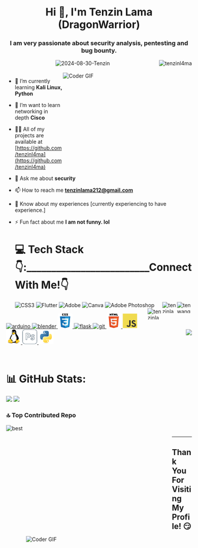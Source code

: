 <h1 align="center">Hi 👋, I'm Tenzin Lama (DragonWarrior)</h1>
<h3 align="center">I am very passionate about security analysis, pentesting and bug bounty.</h3>
<div align="center">

  <img align="right" src="https://komarev.com/ghpvc/?username=tenzinl4ma&label=Profile%20views&color=0e75b6&style=flat" alt="tenzinl4ma" />


  <img src="https://github.com/user-attachments/assets/3eb3fd0e-93eb-48b7-b869-a68a31d6cfda" alt="2024-08-30-Tenzin" width="400" height="200"/>
</div>


<br>
<img align= "right" alt="Coder GIF" height=250 width=350 src="https://cdn.dribbble.com/users/730703/screenshots/6581243/avento.gif" />
 
- 🌱 I’m currently learning **Kali Linux, Python**  

- 👯 I’m want to learn networking in depth **Cisco**
  
- 👨‍💻 All of my projects are available at [https://github.com/tenzinl4ma](https://github.com/tenzinl4ma)

- 💬 Ask me about **security**

- 📫 How to reach me **tenzinlama212@gmail.com**

- 📄 Know about my experiences [currently experiencing to have experience.]

- ⚡ Fun fact about me **I am not funny. lol**
                                                                       <h1 align="left"> 💻 Tech Stack👇:_________________________Connect With Me!👇 </h1>
![CSS3](https://img.shields.io/badge/css3-%231572B6.svg?style=for-the-badge&logo=css3&logoColor=white) ![Flutter](https://img.shields.io/badge/Flutter-%2302569B.svg?style=for-the-badge&logo=Flutter&logoColor=white) ![Adobe](https://img.shields.io/badge/adobe-%23FF0000.svg?style=for-the-badge&logo=adobe&logoColor=white) ![Canva](https://img.shields.io/badge/Canva-%2300C4CC.svg?style=for-the-badge&logo=Canva&logoColor=white) ![Adobe Photoshop](https://img.shields.io/badge/adobe%20photoshop-%2331A8FF.svg?style=for-the-badge&logo=adobe%20photoshop&logoColor=white)
<a href="https://fb.com/tenwang lama" target="_blank"> <img align="right" src="https://raw.githubusercontent.com/rahuldkjain/github-profile-readme-generator/master/src/images/icons/Social/facebook.svg" alt="tenwang lama" height="30" width="40" /></a><a href="https://instagram.com/tenzinlama212" target="_blank"><img align="right" src="https://raw.githubusercontent.com/rahuldkjain/github-profile-readme-generator/master/src/images/icons/Social/instagram.svg" alt="tenzinlama212" height="30" width="40" /></a>
<a href="https://www.tiktok.com/@tenziwang" target="_blank" ><img align="right" src="https://i.pinimg.com/originals/99/e1/16/99e116e1d4958d73392f29f2225158cd.png" alt="tenzinlama212" height="30" width="40" /></a>
  
<p align="left"><a align="left" href="https://www.arduino.cc/" target="_blank" rel="noreferrer"> <img src="https://cdn.worldvectorlogo.com/logos/arduino-1.svg" alt="arduino" width="40" height="40"/> </a> <a href="https://www.blender.org/" target="_blank" rel="noreferrer"> <img src="https://download.blender.org/branding/community/blender_community_badge_white.svg" alt="blender" width="40" height="40"/> </a> <a href="https://www.w3schools.com/css/" target="_blank" rel="noreferrer"> <img src="https://raw.githubusercontent.com/devicons/devicon/master/icons/css3/css3-original-wordmark.svg" alt="css3" width="40" height="40"/> </a> <a href="https://flask.palletsprojects.com/" target="_blank" rel="noreferrer"> <img src="https://www.vectorlogo.zone/logos/pocoo_flask/pocoo_flask-icon.svg" alt="flask" width="40" height="40"/> </a> <a href="https://git-scm.com/" target="_blank" rel="noreferrer"> <img src="https://www.vectorlogo.zone/logos/git-scm/git-scm-icon.svg" alt="git" width="40" height="40"/> </a> <a href="https://www.w3.org/html/" target="_blank" rel="noreferrer"> <img src="https://raw.githubusercontent.com/devicons/devicon/master/icons/html5/html5-original-wordmark.svg" alt="html5" width="40" height="40"/> </a> <a href="https://developer.mozilla.org/en-US/docs/Web/JavaScript" target="_blank" rel="noreferrer"> <img src="https://raw.githubusercontent.com/devicons/devicon/master/icons/javascript/javascript-original.svg" alt="javascript" width="40" height="40"/> </a> <a href="https://www.linux.org/" target="_blank" rel="noreferrer"> <img src="https://raw.githubusercontent.com/devicons/devicon/master/icons/linux/linux-original.svg" alt="linux" width="40" height="40"/> </a> <a href="https://www.photoshop.com/en" target="_blank" rel="noreferrer"> <img src="https://raw.githubusercontent.com/devicons/devicon/master/icons/photoshop/photoshop-line.svg" alt="photoshop" width="40" height="40"/> </a> <a href="https://www.python.org" target="_blank" rel="noreferrer"> <img  src="https://raw.githubusercontent.com/devicons/devicon/master/icons/python/python-original.svg" alt="python" width="40" height="40"/> </a> <img align="right" src="https://github-readme-stats.vercel.app/api/top-langs/?username=tenzinl4ma&theme=radical&hide_border=false&include_all_commits=true&count_private=true&layout=compact"/>
</p><br>

# 📊 GitHub Stats:
![](https://github-readme-stats.vercel.app/api?username=tenzinl4ma&theme=radical&hide_border=false&include_all_commits=true&count_private=true)
![](https://github-readme-streak-stats.herokuapp.com/?user=tenzinl4ma&theme=radical&hide_border=false)<br/>


### 🔝 Top Contributed Repo
<img align="left" alt ="best" height=300 width=450 src = "https://github-contributor-stats.vercel.app/api?username=tenzinl4ma&limit=5&theme=merko&combine_all_yearly_contributions=true"/>    
<img align="right" alt="Coder GIF" height=250 width=450 src="https://github.com/user-attachments/assets/aa4309d3-d623-4857-a15d-f4745544bae3" />

<br>

---

## Thank You For Visiting My Profile!  __😏__



<!---
tenzinl4ma/tenzinl4ma is a ✨ special ✨ repository because its `README.md` (this file) appears on your GitHub profile.
You can click the Preview link to take a look at your changes.
--->
